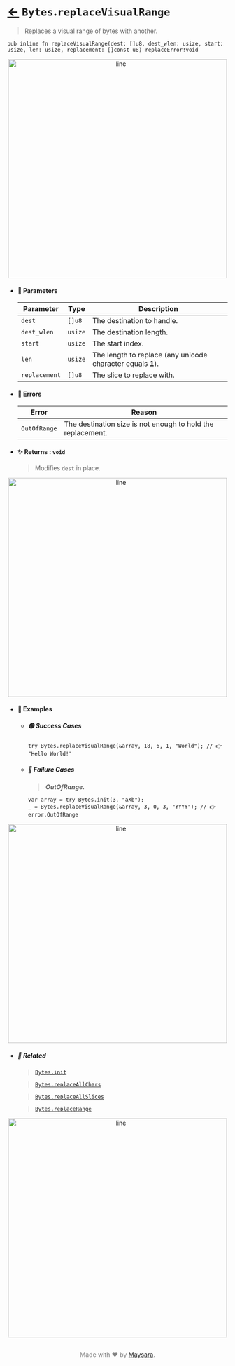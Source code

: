 # [←](../Bytes.md) `Bytes`.`replaceVisualRange`

> Replaces a visual range of bytes with another.

```zig
pub inline fn replaceVisualRange(dest: []u8, dest_wlen: usize, start: usize, len: usize, replacement: []const u8) replaceError!void
```


<div align="center">
<img src="https://raw.githubusercontent.com/maysara-elshewehy/io-bench/refs/heads/main/dist/img/md/line.png" alt="line" style="width:500px;"/>
</div>

- #### 🧩 Parameters

    | Parameter     | Type    | Description                                                 |
    | ------------- | ------- | ----------------------------------------------------------- |
    | `dest`        | `[]u8`  | The destination to handle.                                  |
    | `dest_wlen`   | `usize` | The destination length.                                     |
    | `start`       | `usize` | The start index.                                            |
    | `len`         | `usize` | The length to replace (any unicode character equals **1**). |
    | `replacement` | `[]u8`  | The slice to replace with.                                  |

- #### 🚫 Errors

    | Error        | Reason                                                      |
    | ------------ | ----------------------------------------------------------- |
    | `OutOfRange` | The destination size is not enough to hold the replacement. |

- #### ✨ Returns : `void`

    > Modifies `dest` in place.

<div align="center">
<img src="https://raw.githubusercontent.com/maysara-elshewehy/io-bench/refs/heads/main/dist/img/md/line.png" alt="line" style="width:500px;"/>
</div>

- #### 🧪 Examples

    - ##### 🟢 Success Cases

        ```zig
        try Bytes.replaceVisualRange(&array, 18, 6, 1, "World"); // 👉 "Hello World!"
        ```

    - ##### 🔴 Failure Cases

        > **_OutOfRange._**

        ```zig
        var array = try Bytes.init(3, "aXb");
        _ = Bytes.replaceVisualRange(&array, 3, 0, 3, "YYYY"); // 👉 error.OutOfRange
        ```

<div align="center">
<img src="https://raw.githubusercontent.com/maysara-elshewehy/io-bench/refs/heads/main/dist/img/md/line.png" alt="line" style="width:500px;"/>
</div>

- ##### 🔗 Related

  > [`Bytes.init`](./init.md)

  > [`Bytes.replaceAllChars`](./replaceAllChars.md)

  > [`Bytes.replaceAllSlices`](./replaceAllSlices.md)

  > [`Bytes.replaceRange`](./replaceRange.md)

<div align="center">
<img src="https://raw.githubusercontent.com/maysara-elshewehy/io-bench/refs/heads/main/dist/img/md/line.png" alt="line" style="width:500px;"/>
</div>

<p align="center" style="color:grey;"><br />Made with ❤️ by <a href="http://github.com/maysara-elshewehy" target="blank">Maysara</a>.</p>